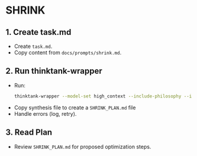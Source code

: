 # SHRINK

## 1. Create task.md
- Create `task.md`.
- Copy content from `docs/prompts/shrink.md`.

## 2. Run thinktank-wrapper
- Run:
    ```bash
    thinktank-wrapper --model-set high_context --include-philosophy --include-glance --instructions task.md ./
    ```
- Copy synthesis file to create a `SHRINK_PLAN.md` file
- Handle errors (log, retry).

## 3. Read Plan
- Review `SHRINK_PLAN.md` for proposed optimization steps.
